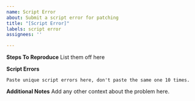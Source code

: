 ```yaml
---
name: Script Error
about: Submit a script error for patching
title: "[Script Error]"
labels: script error
assignees: ''

---
```


**Steps To Reproduce**
List them off here

**Script Errors**
```
Paste unique script errors here, don't paste the same one 10 times.
```

**Additional Notes**
Add any other context about the problem here.
